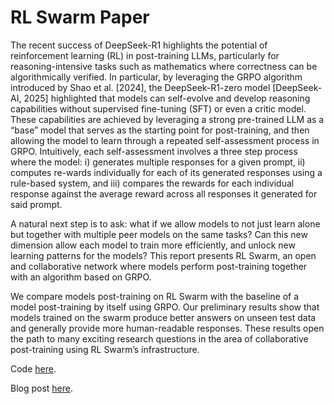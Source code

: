 # RL Swarm Paper

The recent success of DeepSeek-R1 highlights the potential of reinforcement learning (RL) in post-training LLMs, particularly for reasoning-intensive tasks such as mathematics where correctness can be algorithmically verified. In particular, by leveraging the GRPO algorithm introduced by Shao et al. [2024], the DeepSeek-R1-zero model [DeepSeek-AI, 2025] highlighted that models can self-evolve and develop reasoning capabilities without supervised fine-tuning (SFT) or even a critic model. These capabilities are achieved by leveraging a strong pre-trained LLM as a “base” model that serves as the starting point for post-training, and then allowing the model to learn through a repeated self-assessment process in GRPO. Intuitively, each self-assessment involves a three step process where the model: i) generates multiple responses for a given prompt, ii) computes re-wards individually for each of its generated responses using a rule-based system, and iii) compares the rewards for each individual response against the average reward across all responses it generated for said prompt.

A natural next step is to ask: what if we allow models to not just learn alone but together with multiple peer models on the same tasks? Can this new dimension allow each model to train more efficiently, and unlock new learning patterns for the models? This report presents RL Swarm, an open and collaborative network where models perform post-training together with an algorithm based on GRPO.

We compare models post-training on RL Swarm with the baseline of a model post-training by itself using GRPO. Our preliminary results show that models trained on the swarm produce better answers on unseen test data and generally provide more human-readable responses. These results open the path to many exciting research questions in the area of collaborative post-training using RL Swarm’s infrastructure.

Code [here](https://github.com/gensyn-ai/rl-swarm).

Blog post [here](https://www.gensyn.ai/articles/rl-swarm).
